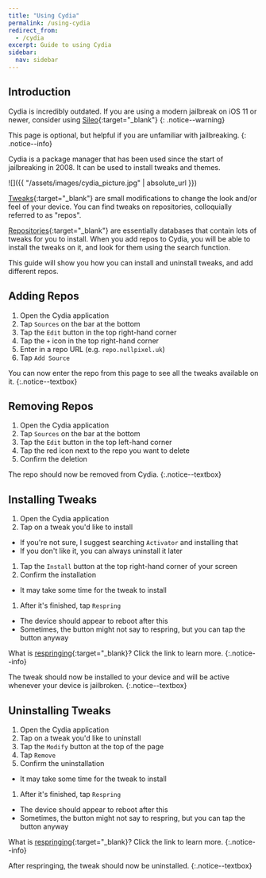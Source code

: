 ```yaml
---
title: "Using Cydia"
permalink: /using-cydia
redirect_from:
  - /cydia
excerpt: Guide to using Cydia
sidebar:
  nav: sidebar
---
```


## Introduction

Cydia is incredibly outdated. If you are using a modern jailbreak on iOS 11 or newer, consider using [Sileo](sileo){:target="_blank"}
{: .notice--warning}

This page is optional, but helpful if you are unfamiliar with jailbreaking.
{: .notice--info}

Cydia is a package manager that has been used since the start of jailbreaking in 2008. It can be used to install tweaks and themes.

![]({{ "/assets/images/cydia_picture.jpg" | absolute_url }})

[Tweaks](faq#what-are-tweaks){:target="_blank"} are small modifications to change the look and/or feel of your device. You can find tweaks on repositories, colloquially referred to as "repos".

[Repositories](faq#whats-a-repo){:target="_blank"} are essentially databases that contain lots of tweaks for you to install. When you add repos to Cydia, you will be able to install the tweaks on it, and look for them using the search function.

This guide will show you how you can install and uninstall tweaks, and add different repos.

## Adding Repos

1. Open the Cydia application
1. Tap `Sources` on the bar at the bottom
1. Tap the `Edit` button in the top right-hand corner
1. Tap the `+` icon in the top right-hand corner
1. Enter in a repo URL (e.g. `repo.nullpixel.uk`)
1. Tap `Add Source`

You can now enter the repo from this page to see all the tweaks available on it.
{:.notice--textbox}

## Removing Repos

1. Open the Cydia application
1. Tap `Sources` on the bar at the bottom
1. Tap the `Edit` button in the top left-hand corner
1. Tap the red icon next to the repo you want to delete
1. Confirm the deletion

The repo should now be removed from Cydia.
{:.notice--textbox}

## Installing Tweaks

1. Open the Cydia application
1. Tap on a tweak you'd like to install
  - If you're not sure, I suggest searching `Activator` and installing that
  - If you don't like it, you can always uninstall it later
1. Tap the `Install` button at the top right-hand corner of your screen
1. Confirm the installation
  - It may take some time for the tweak to install
1. After it's finished, tap `Respring`
  - The device should appear to reboot after this
  - Sometimes, the button might not say to respring, but you can tap the button anyway

What is [respringing](faq#what-is-respringing){:target="_blank}? Click the link to learn more.
{:.notice--info}

The tweak should now be installed to your device and will be active whenever your device is jailbroken.
{:.notice--textbox}

## Uninstalling Tweaks

1. Open the Cydia application
1. Tap on a tweak you'd like to uninstall
1. Tap the `Modify` button at the top of the page
1. Tap `Remove`
1. Confirm the uninstallation
  - It may take some time for the tweak to install
1. After it's finished, tap `Respring`
  - The device should appear to reboot after this
  - Sometimes, the button might not say to respring, but you can tap the button anyway

What is [respringing](faq#what-is-respringing){:target="_blank}? Click the link to learn more.
{:.notice--info}

After respringing, the tweak should now be uninstalled.
{:.notice--textbox}
